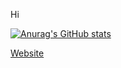 Hi

[![Anurag's GitHub stats](https://github-readme-stats.vercel.app/api?username=steve-0628)](https://github.com/anuraghazra/github-readme-stats)

[Website](https://hmpf.club)
